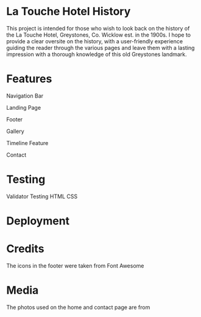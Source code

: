 <h1 align="center"><img src=""/></h1>

# La Touche Hotel History

This project is intended for those who wish to look back on the history of the
La Touche Hotel, Greystones, Co. Wicklow est. in the 1900s. I hope to provide a
clear oversite on the history, with a user-friendly experience guiding the reader
through the various pages and leave them with a lasting impression with a thorough
knowledge of this old Greystones landmark.

# Features

Navigation Bar

Landing Page

Footer

Gallery

Timeline Feature

Contact

# Testing

Validator Testing
HTML
CSS

# Deployment

# Credits 

The icons in the footer were taken from Font Awesome

# Media
The photos used on the home and contact page are from

